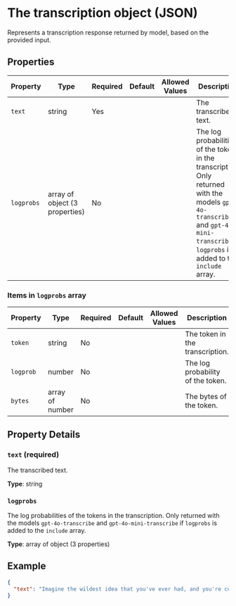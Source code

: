 # The transcription object (JSON)

Represents a transcription response returned by model, based on the provided input.

## Properties

| Property | Type | Required | Default | Allowed Values | Description |
| -------- | ---- | -------- | ------- | -------------- | ----------- |
| `text` | string | Yes |  |  | The transcribed text. |
| `logprobs` | array of object (3 properties) | No |  |  | The log probabilities of the tokens in the transcription. Only returned with the models `gpt-4o-transcribe` and `gpt-4o-mini-transcribe` if `logprobs` is added to the `include` array. <br>  |


### Items in `logprobs` array

| Property | Type | Required | Default | Allowed Values | Description |
| -------- | ---- | -------- | ------- | -------------- | ----------- |
| `token` | string | No |  |  | The token in the transcription. |
| `logprob` | number | No |  |  | The log probability of the token. |
| `bytes` | array of number | No |  |  | The bytes of the token. |

## Property Details

### `text` (required)

The transcribed text.

**Type**: string

### `logprobs`

The log probabilities of the tokens in the transcription. Only returned with the models `gpt-4o-transcribe` and `gpt-4o-mini-transcribe` if `logprobs` is added to the `include` array.


**Type**: array of object (3 properties)

## Example

```json
{
  "text": "Imagine the wildest idea that you've ever had, and you're curious about how it might scale to something that's a 100, a 1,000 times bigger. This is a place where you can get to do that."
}

```

